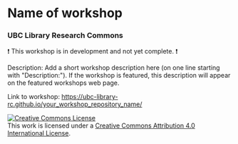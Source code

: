 # Name of workshop
### UBC Library Research Commons

:heavy_exclamation_mark: This workshop is in development and not yet complete. :heavy_exclamation_mark:    

Description: Add a short workshop description here (on one line starting with "Description:"). If the workshop is featured, this description will appear on the featured workshops web page.   

Link to workshop: https://ubc-library-rc.github.io/your_workshop_repository_name/

<a rel="license" href="http://creativecommons.org/licenses/by/4.0/"><img alt="Creative Commons License" style="border-width:0" src="https://i.creativecommons.org/l/by/4.0/88x31.png" /></a><br />This work is licensed under a <a rel="license" href="http://creativecommons.org/licenses/by/4.0/">Creative Commons Attribution 4.0 International License</a>.
